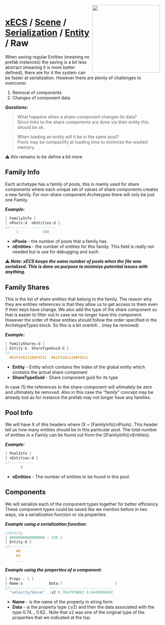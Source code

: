 <img src="https://i.imgur.com/TyjrCTS.jpg" align="right" width="220px" />

# [xECS](xECS.md) / [Scene](editor.md) / [Serialization]() / [Entity]() / Raw

When saving regular Entities (meaning no prefab instances) the saving is a bit less abstract (meaning it is more better defined), there are for it the system can be faster at serialization. However there are plenty of challenges to overcome:

1. Removal of components
2. Changes of component data

***Questions:***

> What happens when a share-component changes its data?<br>
Since links to the share components are done via their entity this should be ok. 

> When loading an entity will it be in the same pool?<br>
Pools may be compactify at loading time to minimize the wasted memory.

:warning: this remains to be define a bit more

## Family Info
Each archetype has a family of pools, this is mainly used for share components where each unique set of values of share components creates a new family. For non-share component Archetypes there will only be just one Family.

***Example:***
~~~cpp
[ FamilyInfo ]
{ nPools:d  nEntities:d }
//--------  -----------
     1           100     
~~~

* **nPools** - the number of pools that a family has.
* **nEntities** - the number of entities for this family. This field is really not needed but is use for debugging and such.

:warning: ***Note: xECS keeps the same number of pools when the file was serialized. This is done on purpose to minimize potential issues with anything.***

## Family Shares

This is the list of share entities that belong to the family. The reason why they are entities references is that they allow us to get access to them even if their keys have change. We also add the type of the share component so that is easier to filter out in case we no longer have this component. However the order of these entities should follow the order specified in the ArchetypeTypes block. So this is a bit overkill... (may be removed)

***Example:***
~~~cpp
[ FamilyShares:d ]
{ Entity:G  ShareTypeGuid:G }
//-----------------  -----------------
  #61F42A111DAF651C  #61F42A111DAF651C
~~~

* **Entity** - Entity which contains the Index of the global entity which contains the actual share component
* **ShareTypeGuid** - Share component guid for its type

In case (1) the references to the share-component will ultimately be zero and ultimately be removed. Also in this case the "family" concept may be already lost as for instance the prefab may not longer have any families. 

## Pool Info
We will have X of this headers where (X = [FamilyInfo]:nPools). This header tell us how many entities should be in this particular pool. The total number of entities in a Family can be found out from the ([FamilyInfo]:nEntities).

***Example:***
~~~cpp
[ PoolInfo ]
{ nEntities:d }
//-----------
       0     
~~~

* **nEntities** - The number of entities to be found in this pool.
  
## Components
We will serialize each of the component types together for better efficiency. These component types could be saved like we mention before in two ways, via a serialization function or via properties. 

***Example using a serialization function:***
~~~cpp
//Entity
[ 0000000000000000 : 330 ]
{ Entity:G }
//--------
     #0   
     #3   
     ...
~~~

***Example using the properties of a component:***
~~~cpp
[ Props : 1 ]
{ Name:s            Data:?                        }
//----------------  -----------------------------
  "velocity/Value"  ;v2 0.7647978663 0.6442690492
~~~

* **Name** - is the name of the property in string form
* **Data** - is the property type (;v2) and then the data associated with the type 0.74.., 0.62.. Note that v2 was one of the original type of the properties that we indicated at the top.

